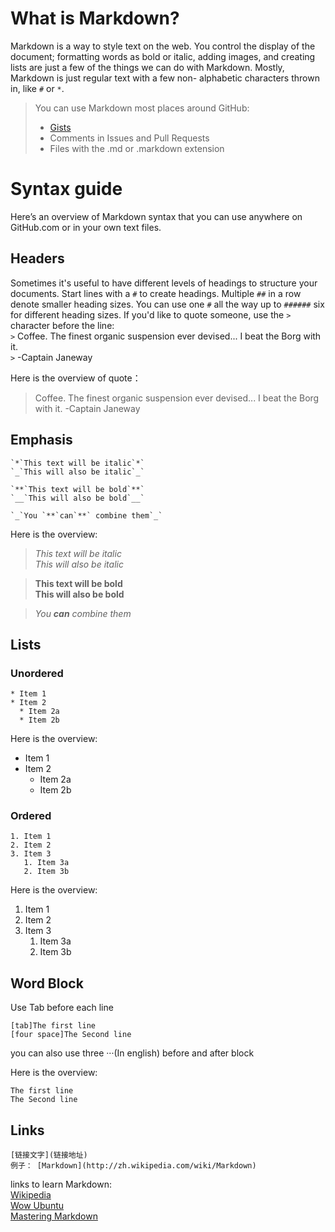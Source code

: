 # What is Markdown?
Markdown is a way to style text on the web. You control the display of the document; formatting words as bold or italic, adding         images, and creating lists are just a few of the things we can do with Markdown. Mostly, Markdown is just regular text with a few       non-    alphabetic characters thrown in, like `#` or `*`.

> You can use Markdown most places around GitHub:
> - [Gists](https://gist.github.com/)
> - Comments in Issues and Pull Requests
> - Files with the .md or .markdown extension

# Syntax guide
Here’s an overview of Markdown syntax that you can use anywhere on GitHub.com or in your own text files.

## Headers
Sometimes it's useful to have different levels of headings to structure your documents. Start lines with a `#` to create headings. Multiple `##` in a row denote smaller heading sizes.
You can use one `#` all the way up to `######` six for different heading sizes.
If you'd like to quote someone, use the  `>` character before the line:  
`>` Coffee. The finest organic suspension ever devised... I beat the Borg with it.  
`>` -Captain Janeway

Here is the overview of quote：
> Coffee. The finest organic suspension ever devised... I beat the Borg with it.
> -Captain Janeway

## Emphasis
```
`*`This text will be italic`*`
`_`This will also be italic`_`

`**`This text will be bold`**`
`__`This will also be bold`__`

`_`You `**`can`**` combine them`_`
 ```
Here is the overview:</br>
> *This text will be italic*  
> _This will also be italic_

> **This text will be bold**  
> __This will also be bold__

> _You **can** combine them_

## Lists
### Unordered
```
* Item 1
* Item 2
  * Item 2a
  * Item 2b
```
Here is the overview:  
* Item 1
* Item 2
  * Item 2a
  * Item 2b

### Ordered
```
1. Item 1
2. Item 2
3. Item 3
   1. Item 3a
   2. Item 3b
```
Here is the overview:  
1. Item 1
2. Item 2
3. Item 3
   1. Item 3a
   2. Item 3b

## Word Block
Use Tab before each line  
```
[tab]The first line
[four space]The Second line
```
you can also use three ···(In english) before and after block

Here is the overview:  

    The first line  
    The Second line

## Links
```
[链接文字](链接地址)
例子： [Markdown](http://zh.wikipedia.com/wiki/Markdown)
```

links to learn Markdown:  
[Wikipedia](http://zh.wikipedia.com/wiki/Markdown)  
[Wow Ubuntu](http://wowubuntu.com/markdown/#autoescape)  
[Mastering Markdown](https://guides.github.com/features/mastering-markdown/)  
